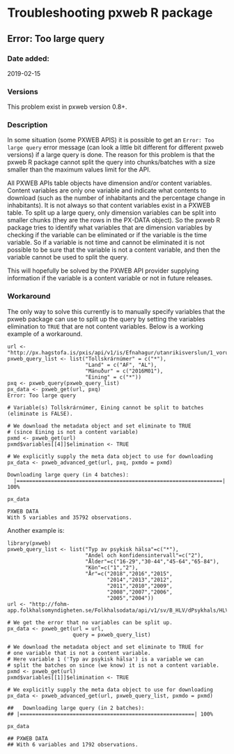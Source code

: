 # Troubleshooting pxweb R package

## Error: Too large query 

### Date added: 
2019-02-15

### Versions
This problem exist in pxweb version 0.8+.

### Description
In some situation (some PXWEB APIS) it is possible to get an `Error: Too large query` error message (can look a little bit different for different pxweb versions) if a large query is done. The reason for this problem is that the pxweb R package cannot split the query into chunks/batches with a size smaller than the maximum values limit for the API.

All PXWEB APIs table objects have dimension and/or content variables. Content variables are only one variable and indicate what contents to download (such as the number of inhabitants and the percentage change in inhabitants). It is not always so that content variables exist in a PXWEB table. To split up a large query, only dimension variables can be split into smaller chunks (they are the rows in the PX-DATA object). So the pxweb R package tries to identify what variables that are dimension variables by checking if the variable can be eliminated or if the variable is the time variable. So if a variable is not time and cannot be eliminated it is not possible to be sure that the variable is not a content variable, and then the variable cannot be used to split the query.

This will hopefully be solved by the PXWEB API provider supplying information if the variable is a content variable or not in future releases.

### Workaround
The only way to solve this currently is to manually specify variables that the pxweb package can use to split up the query by setting the variables elimination to `TRUE` that are not content variables. Below is a working example of a workaround.

```
url <- "http://px.hagstofa.is/pxis/api/v1/is/Efnahagur/utanrikisverslun/1_voruvidskipti/03_inntollskra/UTA03801.px"
pxweb_query_list <- list("Tollskrárnúmer" = c("*"),
                         "Land" = c("AF", "AL"),           
                         "Mánuður" = c("2016M01"),
                         "Eining" = c("*"))
pxq <- pxweb_query(pxweb_query_list)
px_data <- pxweb_get(url, pxq)
Error: Too large query

# Variable(s) Tollskrárnúmer, Eining cannot be split to batches (eliminate is FALSE).

# We download the metadata object and set eliminate to TRUE 
# (since Eining is not a content variable)
pxmd <- pxweb_get(url)
pxmd$variables[[4]]$elimination <- TRUE

# We explicitly supply the meta data object to use for downloading
px_data <- pxweb_advanced_get(url, pxq, pxmdo = pxmd)

Downloading large query (in 4 batches):
  |==================================================================| 100%

px_data

PXWEB DATA
With 5 variables and 35792 observations.
```

Another example is:

```
library(pxweb)
pxweb_query_list <- list("Typ av psykisk hälsa"=c("*"),
                         "Andel och konfidensintervall"=c("2"),
                         "Ålder"=c("16-29","30-44","45-64","65-84"),
                         "Kön"=c("1","2"),
                         "År"=c("2018","2016","2015",
                                "2014","2013","2012",
                                "2011","2010","2009",
                                "2008","2007","2006",
                                "2005","2004"))
url <- "http://fohm-app.folkhalsomyndigheten.se/Folkhalsodata/api/v1/sv/B_HLV/dPsykhals/HLV_Psykisk_halsa_alder.px"

# We get the error that no variables can be split up. 
px_data <- pxweb_get(url = url,
                     query = pxweb_query_list)

# We download the metadata object and set eliminate to TRUE for 
# one variable that is not a content variable.
# Here variable 1 ('Typ av psykisk hälsa') is a variable we can 
# split the batches on since (we know) it is not a content variable.
pxmd <- pxweb_get(url)
pxmd$variables[[1]]$elimination <- TRUE

# We explicitly supply the meta data object to use for downloading
px_data <- pxweb_advanced_get(url, pxweb_query_list, pxmdo = pxmd)

##   Downloading large query (in 2 batches):
## |========================================================| 100%

px_data

## PXWEB DATA
## With 6 variables and 1792 observations.
```


